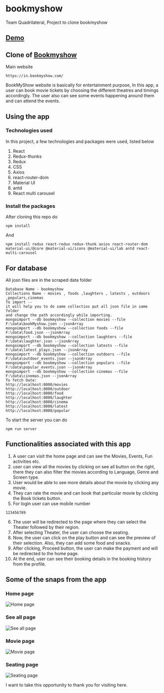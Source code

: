 # bookmyshow

Team Quadrilateral, Project to clone bookmyshow

## [Demo](https://bookmyshow-clone-masaischool.netlify.app/)

## Clone of [Bookmyshow](https://in.bookmyshow.com/)

Main website

```
https://in.bookmyshow.com/
```

BookMyShow website is basically for entertainment purpose, In this app, a user can book movie tickets by choosing the different theatres and timings accordingly. The user also can see some events happening around them and can attend the events.

## Using the app

### Technologies used

In this project, a few technologies and packages were used, listed below

1. React
2. Redux-thunks
3. Redux
4. CSS
5. Axios
6. react-router-dom
7. Material UI
8. antd
9. React multi carousel

### Install the packages

After cloning this repo do

```
npm install
```

And

```
npm install redux react-redux redux-thunk axios react-router-dom material-ui/@core @material-ui/icons @material-ui/lab antd react-multi-carousel
```

## For database

All josn files are in the scraped data folder

```
Database Name - bookmyshow
Collections Name - movies , foods ,laughters , latests , outdoors ,populars,cinemas
To import --
it will help you to do same collectios put all json file in same folder
and change the path accordingly while importing.
mongoimport --db bookmyshow --collection movies --file F:\data\bookMyshow.json --jsonArray
mongoimport --db bookmyshow --collection foods --file F:\data\food.json --jsonArray
mongoimport --db bookmyshow --collection laughters --file F:\data\laughter.json --jsonArray
mongoimport --db bookmyshow --collection latests --file F:\data\latest_plays.json --jsonArray
mongoimport --db bookmyshow --collection outdoors --file F:\data\outdoor_events.json --jsonArray
mongoimport --db bookmyshow --collection populars --file F:\data\popular_events.json --jsonArray
mongoimport --db bookmyshow --collection cinemas --file F:\data\cinemas.json --jsonArray
To fetch Date:
http://localhost:8000/movies
http://localhost:8000/outdoor
http://localhost:8000/food
http://localhost:8000/laughter
http://localhost:8000/cinema
http://localhost:8000/latest
http://localhost:8000/popular
```

To start the server you can do

```
npm run server
```

## Functionalities associated with this app

1. A user can visit the home page and can see the Movies, Events, Fun activities etc.
2. user can view all the movies by clicking on see all button on the right, there they can also filter the movies according to Language, Genre and Screen type.
3. User would be able to see more details about the movie by clicking any movie.
4. They can rate the movie and can book that particular movie by clicking the Book tickets button.
5. For login user can use mobile number

```
123456789
```

6. The user will be redirected to the page where they can select the Theater followed by their region.
7. After selecting Theater, the user can choose the seating.
8. Now, the user can click on the play button and can see the preview of their selection. Also, they can add some food and snacks.
9. After clicking, Proceed button, the user can make the payment and will be redirected to the home page.
10. At the end, user can see their booking details in the booking history from the profile.

## Some of the snaps from the app

### Home page

![Home page](https://github.com/arshadalitalwar/bookmyshow/blob/main/bookmyshow-app/public/website_images/home_page.JPG)

### See all page

![See all page](https://github.com/arshadalitalwar/bookmyshow/blob/main/bookmyshow-app/public/website_images/seel_all.JPG)

### Movie page

![Movie page](https://github.com/arshadalitalwar/bookmyshow/blob/main/bookmyshow-app/public/website_images/movie_page.JPG)

### Seating page

![Seating page](https://github.com/arshadalitalwar/bookmyshow/blob/main/bookmyshow-app/public/website_images/seeting.JPG)

I want to take this opportunity to thank you for visiting here.
